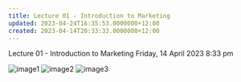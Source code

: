 ```yaml
---
title: Lecture 01 - Introduction to Marketing
updated: 2023-04-24T16:35:53.0000000+12:00
created: 2023-04-14T20:33:33.0000000+12:00
---
```


Lecture 01 - Introduction to Marketing
Friday, 14 April 2023
8:33 pm

![image1](../../../../resources/7c8b4ad0ec7943878cb9e6c496695149.png)
![image2](../../../../resources/9a0bdcba28a24e34b0d3c58763d46808.png)
![image3](../../../../resources/070c3fb90c3c4b709138e9d71d91720a.png)
